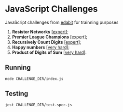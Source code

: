 # JavaScript Challenges

JavaScript challenges from [edabit](https://edabit.com/challenges) for trainning purposes

1. **Resistor Networks** [[expert](https://edabit.com/challenge/eWXL8Jz78hP5tW644)];
2. **Premier League Champions** [[expert](https://edabit.com/challenge/xuFor4LkEXfBmtDqH)];
3. **Recursively Count Digits** [[expert](https://edabit.com/challenge/uL2Hi8Aj3FDgW9F7q)];
4. **Happy numbers** [[very hard](https://edabit.com/challenge/EhGY9aaNHiCqqpnL9)];
5. **Product of Digits of Sum** [[very hard](https://edabit.com/challenge/Kzmyf4pLx66ZRsnWk)].

## Running
`node CHALLENGE_DIR/index.js`

## Testing

`jest CHALLENGE_DIR/test.spec.js`
